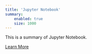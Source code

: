 ```yaml
---
title: 'Jupyter Notebook'
summary:
    enabled: true
    size: 1000
---
```


This is a summary of Jupyter Notebook.

[Learn More](http://jupyter.org/?classes=xdci-button)